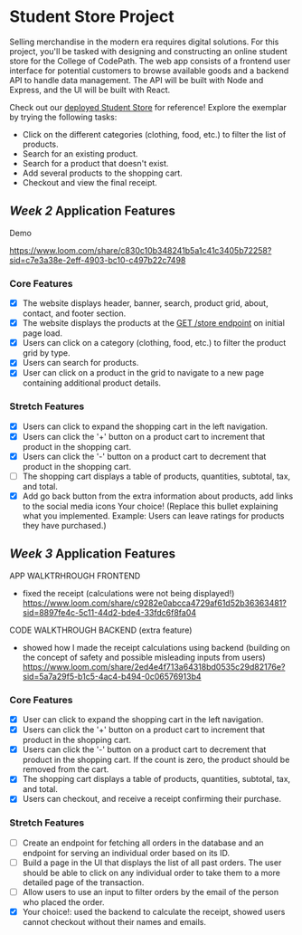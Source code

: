 # Student Store Project

Selling merchandise in the modern era requires digital solutions. For this project, you'll be tasked with designing and constructing an online student store for the College of CodePath. The web app consists of a frontend user interface for potential customers to browse available goods and a backend API to handle data management. The API will be built with Node and Express, and the UI will be built with React.

Check out our [deployed Student Store](https://codepath-student-store-demo.surge.sh/) for reference! Explore the exemplar by trying the following tasks:

- Click on the different categories (clothing, food, etc.) to filter the list of products.
- Search for an existing product.
- Search for a product that doesn't exist.
- Add several products to the shopping cart.
- Checkout and view the final receipt.

## *Week 2* Application Features

Demo

https://www.loom.com/share/c830c10b348241b5a1c41c3405b72258?sid=c7e3a38e-2eff-4903-bc10-c497b22c7498

### Core Features

- [x] The website displays header, banner, search, product grid, about, contact, and footer section.
- [x] The website displays the products at the [GET /store endpoint](https://codepath-store-api.herokuapp.com/store) on initial page load.
- [x] Users can click on a category (clothing, food, etc.) to filter the product grid by type.
- [x] Users can search for products.
- [x] User can click on a product in the grid to navigate to a new page containing additional product details.

### Stretch Features

- [x] Users can click to expand the shopping cart in the left navigation.
- [x] Users can click the '+' button on a product cart to increment that product in the shopping cart.
- [x] Users can click the '-' button on a product cart to decrement that product in the shopping cart.
- [ ] The shopping cart displays a table of products, quantities, subtotal, tax, and total.
- [x] Add go back button from the extra information about products, add links to the social media icons
Your choice! (Replace this bullet explaining what you implemented. Example: Users can leave ratings for products they have purchased.)

## *Week 3* Application Features

APP WALKTRHROUGH FRONTEND
- fixed the receipt (calculations were not being displayed!)
https://www.loom.com/share/c9282e0abcca4729af61d52b36363481?sid=8897fe4c-5c11-44d2-bde4-33fdc6f8fa04

CODE WALKTHROUGH BACKEND (extra feature)
- showed how I made the receipt calculations using backend (building on the concept of safety and possible misleading inputs from users)
https://www.loom.com/share/2ed4e4f713a64318bd0535c29d82176e?sid=5a7a29f5-b1c5-4ac4-b494-0c06576913b4
### Core Features

- [x] User can click to expand the shopping cart in the left navigation.
- [x] Users can click the '+' button on a product cart to increment that product in the shopping cart.
- [x] Users can click the '-' button on a product cart to decrement that product in the shopping cart. If the count is zero, the product should be removed from the cart.
- [x] The shopping cart displays a table of products, quantities, subtotal, tax, and total.
- [x] Users can checkout, and receive a receipt confirming their purchase.

### Stretch Features

- [ ] Create an endpoint for fetching all orders in the database and an endpoint for serving an individual order based on its ID.
- [ ] Build a page in the UI that displays the list of all past orders. The user should be able to click on any individual order to take them to a more detailed page of the transaction.
- [ ] Allow users to use an input to filter orders by the email of the person who placed the order.
- [x] Your choice!: used the backend to calculate the receipt, showed users cannot checkout without their names and emails.
